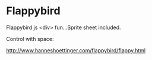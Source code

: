 # Flappybird
Flappybird js &lt;div> fun...Sprite sheet included.

Control with space:

http://www.hanneshoettinger.com/flappybird/flappy.html